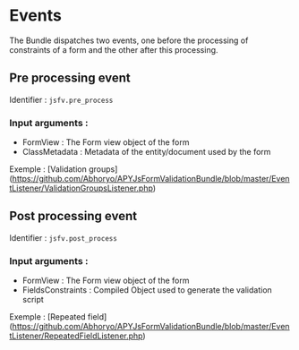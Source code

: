 Events
======

The Bundle dispatches two events, one before the processing of constraints of a form and the other after this processing.

## Pre processing event

Identifier : `jsfv.pre_process`

### Input arguments :
- FormView : The Form view object of the form
- ClassMetadata : Metadata of the entity/document used by the form

Exemple : [Validation groups] (https://github.com/Abhoryo/APYJsFormValidationBundle/blob/master/EventListener/ValidationGroupsListener.php)

## Post processing event

Identifier : `jsfv.post_process`

### Input arguments :
- FormView : The Form view object of the form
- FieldsConstraints : Compiled Object used to generate the validation script

Exemple : [Repeated field] (https://github.com/Abhoryo/APYJsFormValidationBundle/blob/master/EventListener/RepeatedFieldListener.php)

